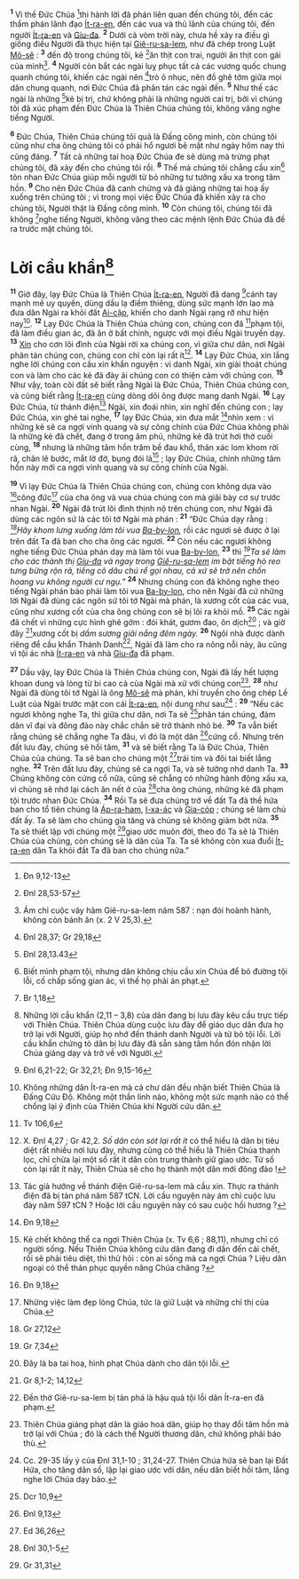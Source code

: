 <sup><b>1</b></sup> Vì thế Đức Chúa [^1@-682f1d77-2497-4c9b-9afc-be6fa82b347e]thi hành lời đã phán liên quan đến chúng tôi, đến các thẩm phán lãnh đạo [Ít-ra-en](), đến các vua và thủ lãnh của chúng tôi, đến người [Ít-ra-en]() và [Giu-đa](). <sup><b>2</b></sup> Dưới cả vòm trời này, chưa hề xảy ra điều gì giống điều Người đã thực hiện tại [Giê-ru-sa-lem](), như đã chép trong Luật [Mô-sê]() : <sup><b>3</b></sup> đến độ trong chúng tôi, kẻ [^2@-682f1d77-2497-4c9b-9afc-be6fa82b347e]ăn thịt con trai, người ăn thịt con gái của mình[^1-682f1d77-2497-4c9b-9afc-be6fa82b347e]. <sup><b>4</b></sup> Người còn bắt các ngài luỵ phục tất cả các vương quốc chung quanh chúng tôi, khiến các ngài nên [^3@-682f1d77-2497-4c9b-9afc-be6fa82b347e]trò ô nhục, nên đồ ghê tởm giữa mọi dân chung quanh, nơi Đức Chúa đã phân tán các ngài đến. <sup><b>5</b></sup> Như thế các ngài là những [^4@-682f1d77-2497-4c9b-9afc-be6fa82b347e]kẻ bị trị, chứ không phải là những người cai trị, bởi vì chúng tôi đã xúc phạm đến Đức Chúa là Thiên Chúa chúng tôi, không vâng nghe tiếng Người.

<sup><b>6</b></sup> Đức Chúa, Thiên Chúa chúng tôi quả là Đấng công minh, còn chúng tôi cũng như cha ông chúng tôi có phải hổ ngươi bẽ mặt như ngày hôm nay thì cũng đáng. <sup><b>7</b></sup> Tất cả những tai hoạ Đức Chúa đe sẽ dùng mà trừng phạt chúng tôi, đã xảy đến cho chúng tôi rồi. <sup><b>8</b></sup> Thế mà chúng tôi chẳng cầu xin[^2-682f1d77-2497-4c9b-9afc-be6fa82b347e] tôn nhan Đức Chúa giúp mỗi người từ bỏ những tư tưởng xấu xa trong tâm hồn. <sup><b>9</b></sup> Cho nên Đức Chúa đã canh chừng và đã giáng những tai hoạ ấy xuống trên chúng tôi ; vì trong mọi việc Đức Chúa đã khiến xảy ra cho chúng tôi, Người thật là Đấng công minh. <sup><b>10</b></sup> Còn chúng tôi, chúng tôi đã không [^5@-682f1d77-2497-4c9b-9afc-be6fa82b347e]nghe tiếng Người, không vâng theo các mệnh lệnh Đức Chúa đã đề ra trước mặt chúng tôi.

# Lời cầu khẩn[^3-682f1d77-2497-4c9b-9afc-be6fa82b347e]

<sup><b>11</b></sup> Giờ đây, lạy Đức Chúa là Thiên Chúa [Ít-ra-en](), Người đã dang [^6@-682f1d77-2497-4c9b-9afc-be6fa82b347e]cánh tay mạnh mẽ uy quyền, dùng dấu lạ điềm thiêng, dùng sức mạnh lớn lao mà đưa dân Ngài ra khỏi đất [Ai-cập](), khiến cho danh Ngài rạng rỡ như hiện nay[^4-682f1d77-2497-4c9b-9afc-be6fa82b347e]. <sup><b>12</b></sup> Lạy Đức Chúa là Thiên Chúa chúng con, chúng con đã [^7@-682f1d77-2497-4c9b-9afc-be6fa82b347e]phạm tội, đã làm điều gian ác, đã ăn ở bất chính, ngược với mọi điều Ngài truyền dạy. <sup><b>13</b></sup> [Xin]() cho cơn lôi đình của Ngài rời xa chúng con, vì giữa chư dân, nơi Ngài phân tán chúng con, chúng con chỉ còn lại rất ít[^5-682f1d77-2497-4c9b-9afc-be6fa82b347e]. <sup><b>14</b></sup> Lạy Đức Chúa, xin lắng nghe lời chúng con cầu xin khẩn nguyện : vì danh Ngài, xin giải thoát chúng con và làm cho các kẻ đã đày ải chúng con có thiện cảm với chúng con. <sup><b>15</b></sup> Như vậy, toàn cõi đất sẽ biết rằng Ngài là Đức Chúa, Thiên Chúa chúng con, và cũng biết rằng [Ít-ra-en]() cùng dòng dõi ông được mang danh Ngài. <sup><b>16</b></sup> Lạy Đức Chúa, từ thánh điện[^6-682f1d77-2497-4c9b-9afc-be6fa82b347e] Ngài, xin đoái nhìn, xin nghĩ đến chúng con ; lạy Đức Chúa, xin ghé tai nghe, <sup><b>17</b></sup> lạy Đức Chúa, xin đưa mắt [^8@-682f1d77-2497-4c9b-9afc-be6fa82b347e]nhìn xem : vì những kẻ sẽ ca ngợi vinh quang và sự công chính của Đức Chúa không phải là những kẻ đã chết, đang ở trong âm phủ, những kẻ đã trút hơi thở cuối cùng, <sup><b>18</b></sup> nhưng là những tâm hồn trăm bề đau khổ, thân xác lom khom rời rã, chân lê bước, mắt lờ đờ, bụng đói lả[^7-682f1d77-2497-4c9b-9afc-be6fa82b347e] ; lạy Đức Chúa, chính những tâm hồn này mới ca ngợi vinh quang và sự công chính của Ngài.

<sup><b>19</b></sup> Vì lạy Đức Chúa là Thiên Chúa chúng con, chúng con không dựa vào [^9@-682f1d77-2497-4c9b-9afc-be6fa82b347e]công đức[^8-682f1d77-2497-4c9b-9afc-be6fa82b347e] của cha ông và vua chúa chúng con mà giãi bày cơ sự trước nhan Ngài. <sup><b>20</b></sup> Ngài đã trút lôi đình thịnh nộ trên chúng con, như Ngài đã dùng các ngôn sứ là các tôi tớ Ngài mà phán : <sup><b>21</b></sup> “Đức Chúa dạy rằng : _[^10@-682f1d77-2497-4c9b-9afc-be6fa82b347e]Hãy khom lưng xuống làm tôi vua [Ba-by-lon](),_ rồi các ngươi sẽ được ở lại trên đất Ta đã ban cho cha ông các ngươi. <sup><b>22</b></sup> Còn nếu các ngươi không nghe tiếng Đức Chúa phán dạy mà làm tôi vua [Ba-by-lon](), <sup><b>23</b></sup> thì _[^11@-682f1d77-2497-4c9b-9afc-be6fa82b347e]Ta sẽ làm cho các thành thị [Giu-đa]() và ngay trong [Giê-ru-sa-lem]() im bặt tiếng hò reo tưng bừng rộn rã, tiếng cô dâu chú rể gọi nhau, cả xứ sẽ trở nên chốn hoang vu không người cư ngụ._” <sup><b>24</b></sup> Nhưng chúng con đã không nghe theo tiếng Ngài phán bảo phải làm tôi vua [Ba-by-lon](), cho nên Ngài đã cứ những lời Ngài đã dùng các ngôn sứ tôi tớ Ngài mà phán, là xương cốt của các vua, cũng như xương cốt của cha ông chúng con sẽ bị lôi ra khỏi mồ. <sup><b>25</b></sup> Các ngài đã chết vì những cực hình ghê gớm : đói khát, gươm đao, ôn dịch[^9-682f1d77-2497-4c9b-9afc-be6fa82b347e] ; và giờ đây [^12@-682f1d77-2497-4c9b-9afc-be6fa82b347e]xương cốt bị _dầm sương giãi nắng đêm ngày._ <sup><b>26</b></sup> Ngôi nhà được dành riêng để cầu khẩn Thánh Danh[^10-682f1d77-2497-4c9b-9afc-be6fa82b347e], Ngài đã làm cho ra nông nỗi này, âu cũng vì tội ác nhà [Ít-ra-en]() và nhà [Giu-đa]() đã phạm.

<sup><b>27</b></sup> Dầu vậy, lạy Đức Chúa là Thiên Chúa chúng con, Ngài đã lấy hết lượng khoan dung và lòng từ bi cao cả của Ngài mà xử với chúng con[^11-682f1d77-2497-4c9b-9afc-be6fa82b347e], <sup><b>28</b></sup> như Ngài đã dùng tôi tớ Ngài là ông [Mô-sê]() mà phán, khi truyền cho ông chép Lề Luật của Ngài trước mặt con cái [Ít-ra-en](), nội dung như sau[^12-682f1d77-2497-4c9b-9afc-be6fa82b347e] : <sup><b>29</b></sup> “Nếu các ngươi không nghe Ta, thì giữa chư dân, nơi Ta sẽ [^13@-682f1d77-2497-4c9b-9afc-be6fa82b347e]phân tán chúng, đám dân vĩ đại và đông đảo này chắc chắn sẽ trở thành nhỏ bé. <sup><b>30</b></sup> Ta vẫn biết rằng chúng sẽ chẳng nghe Ta đâu, vì đó là một dân [^14@-682f1d77-2497-4c9b-9afc-be6fa82b347e]cứng cổ. Nhưng trên đất lưu đày, chúng sẽ hồi tâm, <sup><b>31</b></sup> và sẽ biết rằng Ta là Đức Chúa, Thiên Chúa của chúng. Ta sẽ ban cho chúng một [^15@-682f1d77-2497-4c9b-9afc-be6fa82b347e]trái tim và đôi tai biết lắng nghe. <sup><b>32</b></sup> Trên đất lưu đày, chúng sẽ ca ngợi Ta, và sẽ tưởng nhớ danh Ta. <sup><b>33</b></sup> Chúng không còn cứng cổ nữa, cũng sẽ chẳng có những hành động xấu xa, vì chúng sẽ nhớ lại cách ăn nết ở của [^16@-682f1d77-2497-4c9b-9afc-be6fa82b347e]cha ông chúng, những kẻ đã phạm tội trước nhan Đức Chúa. <sup><b>34</b></sup> Rồi Ta sẽ đưa chúng trở về đất Ta đã thề hứa ban cho tổ tiên chúng là [Áp-ra-ham](), [I-xa-ác]() và [Gia-cóp]() ; chúng sẽ làm chủ đất ấy. Ta sẽ làm cho chúng gia tăng và chúng sẽ không giảm bớt nữa. <sup><b>35</b></sup> Ta sẽ thiết lập với chúng một [^17@-682f1d77-2497-4c9b-9afc-be6fa82b347e]giao ước muôn đời, theo đó Ta sẽ là Thiên Chúa của chúng, còn chúng sẽ là dân của Ta. Ta sẽ không còn xua đuổi [Ít-ra-en]() dân Ta khỏi đất Ta đã ban cho chúng nữa.”

[^1-682f1d77-2497-4c9b-9afc-be6fa82b347e]: Ám chỉ cuộc vây hãm Giê-ru-sa-lem năm 587 : nạn đói hoành hành, không còn bánh ăn (x. 2 V 25,3).

[^2-682f1d77-2497-4c9b-9afc-be6fa82b347e]: Biết mình phạm tội, nhưng dân không chịu cầu xin Chúa để bỏ đường tội lỗi, cố chấp sống gian ác, vì thế họ phải án phạt.

[^3-682f1d77-2497-4c9b-9afc-be6fa82b347e]: Những lời cầu khẩn (2,11 – 3,8) của dân đang bị lưu đày kêu cầu trực tiếp với Thiên Chúa. Thiên Chúa dùng cuộc lưu đày để giáo dục dân đưa họ trở lại với Người, giúp họ nhớ đến thánh danh Người và từ bỏ tội lỗi. Lời cầu khẩn chứng tỏ dân bị lưu đày đã sẵn sàng tâm hồn đón nhận lời Chúa giảng dạy và trở về với Người.

[^4-682f1d77-2497-4c9b-9afc-be6fa82b347e]: Không những dân Ít-ra-en mà cả chư dân đều nhận biết Thiên Chúa là Đấng Cứu Độ. Không một thần linh nào, không một sức mạnh nào có thể chống lại ý định của Thiên Chúa khi Người cứu dân.

[^5-682f1d77-2497-4c9b-9afc-be6fa82b347e]: X. Đnl 4,27 ; Gr 42,2. _Số dân còn sót lại rất ít_ có thể hiểu là dân bị tiêu diệt rất nhiều nơi lưu đày, nhưng cũng có thể hiểu là Thiên Chúa thanh lọc, chỉ chừa lại một số rất ít dân còn trung thành giữ giao ước. Từ số còn lại rất ít này, Thiên Chúa sẽ cho họ thành một dân mới đông đảo !

[^6-682f1d77-2497-4c9b-9afc-be6fa82b347e]: Tác giả hướng về thánh điện Giê-ru-sa-lem mà cầu xin. Thực ra thánh điện đã bị tàn phá năm 587 tCN. Lời cầu nguyện này ám chỉ cuộc lưu đày năm 597 tCN ? Hoặc lời cầu nguyện này có sau cuộc hồi hương ?

[^7-682f1d77-2497-4c9b-9afc-be6fa82b347e]: Kẻ chết không thể ca ngợi Thiên Chúa (x. Tv 6,6 ; 88,11), nhưng chỉ có người sống. Nếu Thiên Chúa không cứu dân đang đi dần đến cái chết, rồi sẽ phải tiêu diệt, thì thử hỏi : còn ai sống mà ca ngợi Chúa ? Liệu dân ngoại có thể thán phục quyền năng Chúa chăng ?

[^8-682f1d77-2497-4c9b-9afc-be6fa82b347e]: Những việc làm đẹp lòng Chúa, tức là giữ Luật và những chỉ thị của Chúa.

[^9-682f1d77-2497-4c9b-9afc-be6fa82b347e]: Đây là ba tai hoạ, hình phạt Chúa dành cho dân tội lỗi.

[^10-682f1d77-2497-4c9b-9afc-be6fa82b347e]: Đền thờ Giê-ru-sa-lem bị tàn phá là hậu quả tội lỗi dân Ít-ra-en đã phạm.

[^11-682f1d77-2497-4c9b-9afc-be6fa82b347e]: Thiên Chúa giáng phạt dân là giáo hoá dân, giúp họ thay đổi tâm hồn mà trở lại với Chúa ; đó là cách thế Người thương dân, chứ không phải báo thù.

[^12-682f1d77-2497-4c9b-9afc-be6fa82b347e]: Cc. 29-35 lấy ý của Đnl 31,1-10 ; 31,24-27. Thiên Chúa hứa sẽ ban lại Đất Hứa, cho tăng dân số, lập lại giao ước với dân, nếu dân biết hồi tâm, lắng nghe lời Chúa dạy bảo.

[^1@-682f1d77-2497-4c9b-9afc-be6fa82b347e]: Đn 9,12-13

[^2@-682f1d77-2497-4c9b-9afc-be6fa82b347e]: Đnl 28,53-57

[^3@-682f1d77-2497-4c9b-9afc-be6fa82b347e]: Đnl 28,37; Gr 29,18

[^4@-682f1d77-2497-4c9b-9afc-be6fa82b347e]: Đnl 28,13.43

[^5@-682f1d77-2497-4c9b-9afc-be6fa82b347e]: Br 1,18

[^6@-682f1d77-2497-4c9b-9afc-be6fa82b347e]: Đnl 6,21-22; Gr 32,21; Đn 9,15-16

[^7@-682f1d77-2497-4c9b-9afc-be6fa82b347e]: Tv 106,6

[^8@-682f1d77-2497-4c9b-9afc-be6fa82b347e]: Đn 9,18

[^9@-682f1d77-2497-4c9b-9afc-be6fa82b347e]: Đn 9,18

[^10@-682f1d77-2497-4c9b-9afc-be6fa82b347e]: Gr 27,12

[^11@-682f1d77-2497-4c9b-9afc-be6fa82b347e]: Gr 7,34

[^12@-682f1d77-2497-4c9b-9afc-be6fa82b347e]: Gr 8,1-2; 14,12

[^13@-682f1d77-2497-4c9b-9afc-be6fa82b347e]: Dcr 10,9

[^14@-682f1d77-2497-4c9b-9afc-be6fa82b347e]: Đnl 9,13

[^15@-682f1d77-2497-4c9b-9afc-be6fa82b347e]: Ed 36,26

[^16@-682f1d77-2497-4c9b-9afc-be6fa82b347e]: Đnl 30,1-5

[^17@-682f1d77-2497-4c9b-9afc-be6fa82b347e]: Gr 31,31
